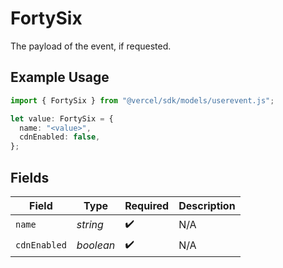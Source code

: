 # FortySix

The payload of the event, if requested.

## Example Usage

```typescript
import { FortySix } from "@vercel/sdk/models/userevent.js";

let value: FortySix = {
  name: "<value>",
  cdnEnabled: false,
};
```

## Fields

| Field              | Type               | Required           | Description        |
| ------------------ | ------------------ | ------------------ | ------------------ |
| `name`             | *string*           | :heavy_check_mark: | N/A                |
| `cdnEnabled`       | *boolean*          | :heavy_check_mark: | N/A                |